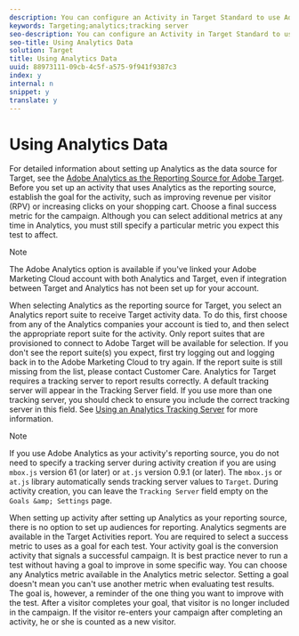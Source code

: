 ```yaml
---
description: You can configure an Activity in Target Standard to use Adobe Analytics as the reporting source (A4T).
keywords: Targeting;analytics;tracking server
seo-description: You can configure an Activity in Target Standard to use Adobe Analytics as the reporting source (A4T).
seo-title: Using Analytics Data
solution: Target
title: Using Analytics Data
uuid: 88973111-09cb-4c5f-a575-9f941f9387c3
index: y
internal: n
snippet: y
translate: y
---
```


# Using Analytics Data

For detailed information about setting up Analytics as the data source for Target, see the [Adobe Analytics as the Reporting Source for Adobe Target](https://marketing.adobe.com/resources/help/en_US/target/a4t/a4t.html). 
Before you set up an activity that uses Analytics as the reporting source, establish the goal for the activity, such as improving revenue per visitor (RPV) or increasing clicks on your shopping cart. Choose a final success metric for the campaign. Although you can select additional metrics at any time in Analytics, you must still specify a particular metric you expect this test to affect.

>[!NOTE]
>
>The Adobe Analytics option is available if you've linked your Adobe Marketing Cloud account with both Analytics and Target, even if integration between Target and Analytics has not been set up for your account.


When selecting Analytics as the reporting source for Target, you select an Analytics report suite to receive Target activity data. To do this, first choose from any of the Analytics companies your account is tied to, and then select the appropriate report suite for the activity. Only report suites that are provisioned to connect to Adobe Target will be available for selection. If you don't see the report suite(s) you expect, first try logging out and logging back in to the Adobe Marketing Cloud to try again. If the report suite is still missing from the list, please contact Customer Care.
Analytics for Target requires a tracking server to report results correctly. A default tracking server will appear in the Tracking Server field. If you use more than one tracking server, you should check to ensure you include the correct tracking server in this field. See [Using an Analytics Tracking Server](t_analytics_tracking_server.md#task_72077BA7E93C4A65A715A18F32228823) for more information. 

>[!NOTE]
>
>If you use Adobe Analytics as your activity's reporting source, you do not need to specify a tracking server during activity creation if you are using `mbox.js` version 61 (or later) or `at.js` version 0.9.1 (or later). The `mbox.js` or `at.js` library automatically sends tracking server values to `Target`. During activity creation, you can leave the `Tracking Server` field empty on the `Goals &amp; Settings` page. 


When setting up activity after setting up Analytics as your reporting source, there is no option to set up audiences for reporting. Analytics segments are available in the Target Activities report.
You are required to select a success metric to uses as a goal for each test. Your activity goal is the conversion activity that signals a successful campaign. It is best practice never to run a test without having a goal to improve in some specific way. You can choose any Analytics metric available in the Analytics metric selector.
Setting a goal doesn't mean you can't use another metric when evaluating test results. The goal is, however, a reminder of the one thing you want to improve with the test.
After a visitor completes your goal, that visitor is no longer included in the campaign. If the visitor re-enters your campaign after completing an activity, he or she is counted as a new visitor.
